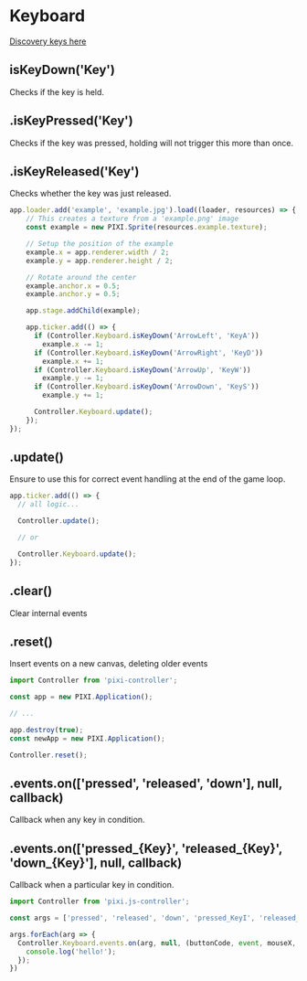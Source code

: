 # Keyboard

[Discovery keys here](https://keycode.info/)

## isKeyDown('Key')

Checks if the key is held.

## .isKeyPressed('Key')

Checks if the key was pressed, holding will not trigger this more than once.

## .isKeyReleased('Key')

Checks whether the key was just released.

```js
app.loader.add('example', 'example.jpg').load((loader, resources) => {
    // This creates a texture from a 'example.png' image
    const example = new PIXI.Sprite(resources.example.texture);

    // Setup the position of the example
    example.x = app.renderer.width / 2;
    example.y = app.renderer.height / 2;

    // Rotate around the center
    example.anchor.x = 0.5;
    example.anchor.y = 0.5;

    app.stage.addChild(example);

    app.ticker.add(() => { 
      if (Controller.Keyboard.isKeyDown('ArrowLeft', 'KeyA'))
        example.x -= 1;
      if (Controller.Keyboard.isKeyDown('ArrowRight', 'KeyD'))
        example.x += 1;
      if (Controller.Keyboard.isKeyDown('ArrowUp', 'KeyW'))
        example.y -= 1;
      if (Controller.Keyboard.isKeyDown('ArrowDown', 'KeyS'))
        example.y += 1;

      Controller.Keyboard.update();
    });
});
```

## .update()

Ensure to use this for correct event handling at the end of the game loop.

```js
app.ticker.add(() => {
  // all logic...

  Controller.update();

  // or

  Controller.Keyboard.update();
});
```

## .clear()

Clear internal events

## .reset()

Insert events on a new canvas, deleting older events

```js
import Controller from 'pixi-controller';

const app = new PIXI.Application();

// ...

app.destroy(true);
const newApp = new PIXI.Application();

Controller.reset();
```

## .events.on(['pressed', 'released', 'down'], null, callback)

Callback when any key in condition.

## .events.on(['pressed_{Key}', 'released_{Key}', 'down_{Key}'], null, callback)

Callback when a particular key in condition.

```js
import Controller from 'pixi.js-controller';

const args = ['pressed', 'released', 'down', 'pressed_KeyI', 'released_KeyI', 'down_KeyI'];

args.forEach(arg => {
  Controller.Keyboard.events.on(arg, null, (buttonCode, event, mouseX, mouseY, mouseOriginX, mouseOriginY, mouseMoveX, mouseMoveY) => {
    console.log('hello!');
  });
})
```
